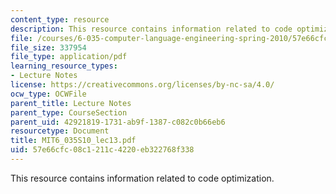 ```yaml
---
content_type: resource
description: This resource contains information related to code optimization.
file: /courses/6-035-computer-language-engineering-spring-2010/57e66cfc08c1211c4220eb322768f338_MIT6_035S10_lec13.pdf
file_size: 337954
file_type: application/pdf
learning_resource_types:
- Lecture Notes
license: https://creativecommons.org/licenses/by-nc-sa/4.0/
ocw_type: OCWFile
parent_title: Lecture Notes
parent_type: CourseSection
parent_uid: 42921819-1731-ab9f-1387-c082c0b66eb6
resourcetype: Document
title: MIT6_035S10_lec13.pdf
uid: 57e66cfc-08c1-211c-4220-eb322768f338
---
```

This resource contains information related to code optimization.